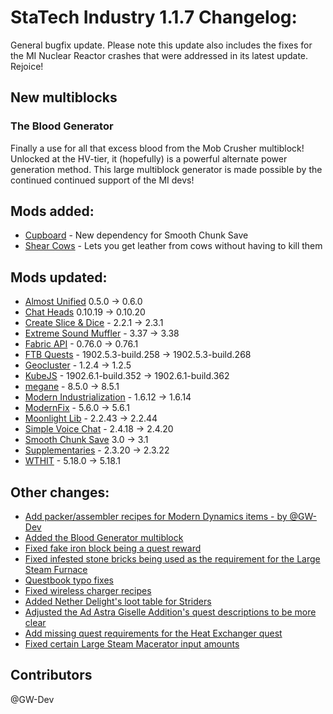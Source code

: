 # StaTech Industry 1.1.7 Changelog:
General bugfix update. Please note this update also includes the fixes for the MI Nuclear Reactor crashes that were addressed in its latest update. Rejoice!

## New multiblocks
### The Blood Generator
Finally a use for all that excess blood from the Mob Crusher multiblock! Unlocked at the HV-tier, it (hopefully) is a powerful alternate power generation method. This large multiblock generator is made possible by the continued continued support of the MI devs!

## Mods added:
- [Cupboard](https://www.curseforge.com/minecraft/mc-mods/cupboard) - New dependency for Smooth Chunk Save
- [Shear Cows](https://www.curseforge.com/minecraft/mc-mods/shear-cows) - Lets you get leather from cows without having to kill them

## Mods updated:
- [Almost Unified](https://www.curseforge.com/minecraft/mc-mods/almost-unified) 0.5.0 -> 0.6.0
- [Chat Heads](https://www.curseforge.com/minecraft/mc-mods/chat-heads) 0.10.19 -> 0.10.20
- [Create Slice & Dice](https://www.curseforge.com/minecraft/mc-mods/slice-and-dice) - 2.2.1 -> 2.3.1
- [Extreme Sound Muffler](https://www.curseforge.com/minecraft/mc-mods/extreme-sound-muffler-fabric-official) - 3.37 -> 3.38
- [Fabric API](https://www.curseforge.com/minecraft/mc-mods/fabric-api) - 0.76.0 -> 0.76.1
- [FTB Quests](https://www.curseforge.com/minecraft/mc-mods/ftb-quests-fabric) - 1902.5.3-build.258 -> 1902.5.3-build.268
- [Geocluster](https://www.curseforge.com/minecraft/mc-mods/geocluster) - 1.2.4 -> 1.2.5
- [KubeJS](https://www.curseforge.com/minecraft/mc-mods/kubejs) - 1902.6.1-build.352 -> 1902.6.1-build.362
- [megane](https://www.curseforge.com/minecraft/mc-mods/megane) - 8.5.0 -> 8.5.1
- [Modern Industrialization](https://www.curseforge.com/minecraft/mc-mods/modern-industrialization) - 1.6.12 -> 1.6.14
- [ModernFix](https://www.curseforge.com/minecraft/mc-mods/modernfix) - 5.6.0 -> 5.6.1
- [Moonlight Lib](https://www.curseforge.com/minecraft/mc-mods/selene) - 2.2.43 -> 2.2.44
- [Simple Voice Chat](https://www.curseforge.com/minecraft/mc-mods/simple-voice-chat) - 2.4.18 -> 2.4.20
- [Smooth Chunk Save](https://www.curseforge.com/minecraft/mc-mods/smooth-chunk-save) 3.0 -> 3.1
- [Supplementaries](https://www.curseforge.com/minecraft/mc-mods/supplementaries) - 2.3.20 -> 2.3.22
- [WTHIT](https://www.curseforge.com/minecraft/mc-mods/wthit) - 5.18.0 -> 5.18.1

## Other changes:
- [Add packer/assembler recipes for Modern Dynamics items - by @GW-Dev](https://github.com/TheStaticVoid/StaTech-Industry/pull/387)
- [Added the Blood Generator multiblock](https://github.com/TheStaticVoid/StaTech-Industry/issues/390)
- [Fixed fake iron block being a quest reward](https://github.com/TheStaticVoid/StaTech-Industry/issues/381)
- [Fixed infested stone bricks being used as the requirement for the Large Steam Furnace](https://github.com/TheStaticVoid/StaTech-Industry/issues/383)
- [Questbook typo fixes](https://github.com/TheStaticVoid/StaTech-Industry/issues/386)
- [Fixed wireless charger recipes](https://github.com/TheStaticVoid/StaTech-Industry/issues/384)
- [Added Nether Delight's loot table for Striders](https://github.com/TheStaticVoid/StaTech-Industry/issues/385)
- [Adjusted the Ad Astra Giselle Addition's quest descriptions to be more clear](https://github.com/TheStaticVoid/StaTech-Industry/issues/392)
- [Add missing quest requirements for the Heat Exchanger quest](https://github.com/TheStaticVoid/StaTech-Industry/issues/394)
- [Fixed certain Large Steam Macerator input amounts](https://github.com/TheStaticVoid/StaTech-Industry/issues/391)

## Contributors
@GW-Dev
